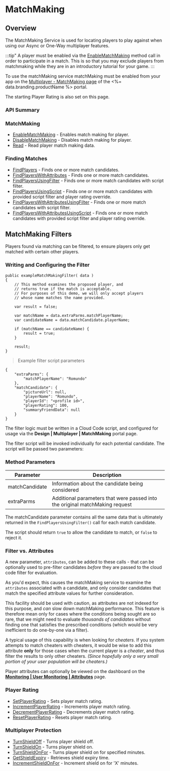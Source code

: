 # MatchMaking
## Overview




The MatchMaking Service is used for locating players to play against when using our Async or One-Way multiplayer features.

:::tip"
A player must be enabled via the <a href="/api/capi/matchmaking/enablematchmaking">EnableMatchMaking</a> method call in order to participate in a match. This is so that you may exclude players from matchmaking while they are in an introductory tutorial for your game.
:::

To use the matchMaking service matchMaking must be enabled from your app on the
[Multiplayer - MatchMaking page](https://portal.braincloudservers.com/admin/dashboard#/development/matchmaking) of the <%= data.branding.productName %> portal.

The starting Player Rating is also set on this page.


### API Summary

### MatchMaking
* [EnableMatchMaking](/api/capi/matchmaking/enablematchmaking) - Enables match making for player.
* [DisableMatchMaking](/api/capi/matchmaking/disablematchmaking) - Disables match making for player.
* [Read](/api/capi/matchmaking/read) - Read player match making data.

### Finding Matches
* [FindPlayers](/api/capi/matchmaking/findplayers) - Finds one or more match candidates.
* [FindPlayersWithAttributes](/api/capi/matchmaking/findplayerswithattributes) - Finds one or more match candidates.
* [FindPlayersUsingFilter](/api/capi/matchmaking/findplayersusingfilter) - Finds one or more match candidates with script filter.
* [FindPlayersUsingScript](/api/capi/matchmaking/findplayersusingscript) - Finds one or more match candidates with provided script filter and player rating override.
* [FindPlayersWithAttributesUsingFilter](/api/capi/matchmaking/findplayerswithattributesusingfilter) - Finds one or more match candidates with script filter.
* [FindPlayersWithAttributesUsingScript](/api/capi/matchmaking/findplayerswithattributesusingscript) - Finds one or more match candidates with provided script filter and player rating override.

## MatchMaking Filters

Players found via matching can be filtered, to ensure players only get matched with certain other players.

### Writing and Configuring the Filter

```cfscript
public exampleMatchMakingFilter( data )
{
    // This method examines the proposed player, and
    // returns true if the match is acceptable.
    // For purposes of this demo, we will only accept players
    // whose name matches the name provided.

    var result = false;

    var matchName = data.extraParms.matchPlayerName;
    var candidateName = data.matchCandidate.playerName;

    if (matchName == candidateName) {
        result = true;
    }

    result;
}
```

> Example filter script parameters

```json-doc
{
    "extraParms": {
        "matchPlayerName": "Romundo"
    },
    "matchCandidate": {
        "pictureUrl": null,
        "playerName": "Romundo",
        "playerId": "<profile id>",
        "playerRating": 100,
        "summaryFriendData": null
    }
}
```

The filter logic must be written in a Cloud Code script, and configured for usage via the **Design | Multiplayer | MatchMaking** portal page.

The filter script will be invoked individually for each potential candidate. The script will be passed two parameters:

### Method Parameters
Parameter | Description
--------- | -----------
matchCandidate | Information about the candidate being considered
extraParms | Additional parameters that were passed into the original matchMaking request

The matchCandidate parameter contains all the same data that is ultimately returned in the `FindPlayersUsingFilter()` call for each match candidate.

The script should return `true` to allow the candidate to match, or `false` to reject it.

### Filter vs. Attributes

A new parameter, `attributes`,  can be added to these calls - that can be optionally used to pre-filter candidates *before* they are passed to the cloud code filter for evaluation.

As you'd expect, this causes the matchMaking service to examine the `attributes` associated with a candidate, and only consider candidates that match the specified attribute values for further consideration.

This facility should be used with caution, as attributes are not indexed for this purpose, and *can* slow down matchMaking performance. This feature is therefore mean only for cases where the conditions being sought are so rare, that we might need to evaluate *thousands of candidates* without finding one that satisfies the prescribed conditions (which would be very inefficient to do one-by-one via a filter).

A typical usage of this capability is when looking for *cheaters*. If you system attempts to match cheaters with cheaters, it would be wise to add this attribute **only** for those cases when the current player is a *cheater*, and thus filter the results to only other cheaters.  *(Since hopefully only a very small portion of your user population will be cheaters.)*

Player attributes can optionally be viewed on the dashboard on the [**Monitoring | User Monitoring | Attributes**](https://portal.braincloudservers.com/admin/dashboard#/monitoring/player-attributes) page.

### Player Rating
* [SetPlayerRating](/api/capi/matchmaking/setplayerrating) - Sets player match rating.
* [IncrementPlayerRating](/api/capi/matchmaking/incrementplayerrating) - Increments player match rating.
* [DecrementPlayerRating](/api/capi/matchmaking/decrementplayerrating) - Decrements player match rating.
* [ResetPlayerRating](/api/capi/matchmaking/resetplayerrating) - Resets player match rating.

### Multiplayer Protection
* [TurnShieldOff](/api/capi/matchmaking/turnshieldoff) - Turns player shield off.
* [TurnShieldOn](/api/capi/matchmaking/turnshieldon) - Turns player shield on.
* [TurnShieldOnFor](/api/capi/matchmaking/turnshieldonfor) - Turns player shield on for specified minutes.
* [GetShieldExpiry](/api/capi/matchmaking/getshieldexpiry) - Retrieves shield expiry time.
* [IncrementShieldOnFor](/api/capi/matchmaking/incrementshieldonfor) - Increment shield on for 'X' minutes.




<DocCardList />